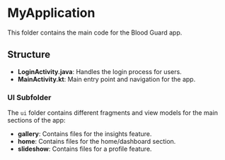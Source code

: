 # MyApplication

This folder contains the main code for the Blood Guard app.

## Structure

- **LoginActivity.java**: Handles the login process for users.
- **MainActivity.kt**: Main entry point and navigation for the app.

### UI Subfolder
The `ui` folder contains different fragments and view models for the main sections of the app:
- **gallery**: Contains files for the insights feature.
- **home**: Contains files for the home/dashboard section.
- **slideshow**: Contains files for a profile feature.
